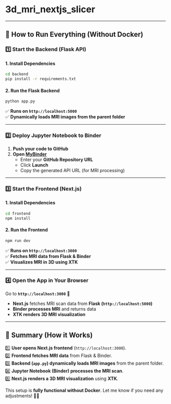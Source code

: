# 3d_mri_nextjs_slicer


---

## **🚀 How to Run Everything (Without Docker)**  

### **1️⃣ Start the Backend (Flask API)**
#### **1. Install Dependencies**
```bash
cd backend
pip install -r requirements.txt
```

#### **2. Run the Flask Backend**
```bash
python app.py
```
✅ **Runs on `http://localhost:5000`**  
✅ **Dynamically loads MRI images from the parent folder**  

---

### **2️⃣ Deploy Jupyter Notebook to Binder**
1. **Push your code to GitHub**  
2. **Open [MyBinder](https://mybinder.org/)**  
   - Enter your **GitHub Repository URL**  
   - Click **Launch**  
   - Copy the generated API URL (for MRI processing)  

---

### **3️⃣ Start the Frontend (Next.js)**
#### **1. Install Dependencies**
```bash
cd frontend
npm install
```

#### **2. Run the Frontend**
```bash
npm run dev
```
✅ **Runs on `http://localhost:3000`**  
✅ **Fetches MRI data from Flask & Binder**  
✅ **Visualizes MRI in 3D using XTK**  

---

### **4️⃣ Open the App in Your Browser**
Go to **`http://localhost:3000`** 🎉  
- **Next.js** fetches MRI scan data from **Flask (`http://localhost:5000`)**  
- **Binder processes MRI** and returns data  
- **XTK renders 3D MRI visualization**  

---

## **🔹 Summary (How it Works)**
1️⃣ **User opens Next.js frontend** (`http://localhost:3000`).  
2️⃣ **Frontend fetches MRI data** from Flask & Binder.  
3️⃣ **Backend (`app.py`) dynamically loads MRI images** from the parent folder.  
4️⃣ **Jupyter Notebook (Binder) processes the MRI scan**.  
5️⃣ **Next.js renders a 3D MRI visualization** using **XTK**.  

This setup is **fully functional without Docker**. Let me know if you need any adjustments! 🚀🔥